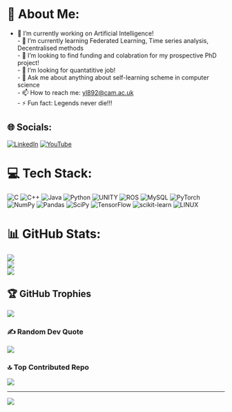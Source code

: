 # 💫 About Me:
- 🔭 I’m currently working on Artificial Intelligence!<br>- 🌱 I’m currently learning Federated Learning, Time series analysis, Decentralised methods<br>- 👯 I’m looking to find funding and colabration for my prospective PhD project!<br>- 🤔 I’m looking for quantatitive job!<br>- 💬 Ask me about anything about self-learning scheme in computer science <br>- 📫 How to reach me: [yl892@cam.ac.uk](https://yunbo-max.github.io/)<br>- ⚡ Fun fact: Legends never die!!!


## 🌐 Socials:
[![LinkedIn](https://img.shields.io/badge/LinkedIn-%230077B5.svg?logo=linkedin&logoColor=white)](https://linkedin.com/in/yunbo-long-ab192a1b7) [![YouTube](https://img.shields.io/badge/YouTube-%23FF0000.svg?logo=YouTube&logoColor=white)](https://youtube.com/@@baldwinlong5277) 

# 💻 Tech Stack:
![C](https://img.shields.io/badge/c-%2300599C.svg?style=for-the-badge&logo=c&logoColor=white) ![C++](https://img.shields.io/badge/c++-%2300599C.svg?style=for-the-badge&logo=c%2B%2B&logoColor=white) ![Java](https://img.shields.io/badge/java-%23ED8B00.svg?style=for-the-badge&logo=java&logoColor=white) ![Python](https://img.shields.io/badge/python-3670A0?style=for-the-badge&logo=python&logoColor=ffdd54) ![UNITY](https://img.shields.io/badge/Unity-%2320232a.svg?style=for-the-badge&logo=unity&logoColor=white) ![ROS](https://img.shields.io/badge/ros-%230A0FF9.svg?style=for-the-badge&logo=ros&logoColor=white) ![MySQL](https://img.shields.io/badge/mysql-%2300f.svg?style=for-the-badge&logo=mysql&logoColor=white) ![PyTorch](https://img.shields.io/badge/PyTorch-%23EE4C2C.svg?style=for-the-badge&logo=PyTorch&logoColor=white) ![NumPy](https://img.shields.io/badge/numpy-%23013243.svg?style=for-the-badge&logo=numpy&logoColor=white) ![Pandas](https://img.shields.io/badge/pandas-%23150458.svg?style=for-the-badge&logo=pandas&logoColor=white) ![SciPy](https://img.shields.io/badge/SciPy-%230C55A5.svg?style=for-the-badge&logo=scipy&logoColor=%white) ![TensorFlow](https://img.shields.io/badge/TensorFlow-%23FF6F00.svg?style=for-the-badge&logo=TensorFlow&logoColor=white) ![scikit-learn](https://img.shields.io/badge/scikit--learn-%23F7931E.svg?style=for-the-badge&logo=scikit-learn&logoColor=white) ![LINUX](https://img.shields.io/badge/Linux-FCC624?style=for-the-badge&logo=linux&logoColor=black)
# 📊 GitHub Stats:
![](https://github-readme-stats.vercel.app/api?username=Yunbo-max&theme=city_light&hide_border=false&include_all_commits=true&count_private=true)<br/>
![](https://github-readme-streak-stats.herokuapp.com/?user=Yunbo-max&theme=city_light&hide_border=false)<br/>
![](https://github-readme-stats.vercel.app/api/top-langs/?username=Yunbo-max&theme=city_light&hide_border=false&include_all_commits=true&count_private=true&layout=compact)

## 🏆 GitHub Trophies
![](https://github-profile-trophy.vercel.app/?username=Yunbo-max&theme=algolia&no-frame=true&no-bg=true&margin-w=4)

### ✍️ Random Dev Quote
![](https://quotes-github-readme.vercel.app/api?type=horizontal&theme=light)

### 🔝 Top Contributed Repo
![](https://github-contributor-stats.vercel.app/api?username=Yunbo-max&limit=5&theme=chalk&combine_all_yearly_contributions=true)

---
[![](https://visitcount.itsvg.in/api?id=Yunbo-max&icon=0&color=1)](https://visitcount.itsvg.in)

<!-- Proudly created with GPRM ( https://gprm.itsvg.in ) -->
